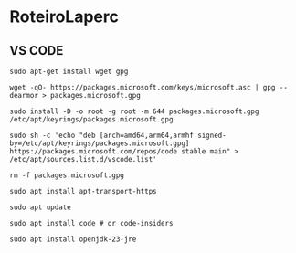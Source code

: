 # RoteiroLaperc

## VS CODE

```
sudo apt-get install wget gpg
```

```
wget -qO- https://packages.microsoft.com/keys/microsoft.asc | gpg --dearmor > packages.microsoft.gpg
```

```
sudo install -D -o root -g root -m 644 packages.microsoft.gpg /etc/apt/keyrings/packages.microsoft.gpg
```

```
sudo sh -c 'echo "deb [arch=amd64,arm64,armhf signed-by=/etc/apt/keyrings/packages.microsoft.gpg] https://packages.microsoft.com/repos/code stable main" > /etc/apt/sources.list.d/vscode.list'
```

```
rm -f packages.microsoft.gpg
```

```
sudo apt install apt-transport-https
```

```
sudo apt update
```

```
sudo apt install code # or code-insiders
```

```
sudo apt install openjdk-23-jre
```
